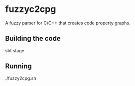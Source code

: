 # fuzzyc2cpg

A fuzzy parser for C/C++ that creates code property graphs.

## Building the code

sbt stage

## Running

./fuzzy2cpg.sh
